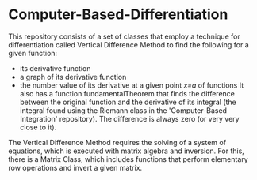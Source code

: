 # Computer-Based-Differentiation
This repository consists of a set of classes that employ a technique for differentiation called Vertical Difference Method to
find the following for a given function:
 * its derivative function
 * a graph of its derivative function
 * the number value of its derivative at a given point *x=a* of functions
 It also has a function fundamentalTheorem that finds the difference between the original function and the derivative of its integral
 (the integral found using the Riemann class in the 'Computer-Based Integration' repository). The difference is always zero (or
 very very close to it).
 
 The Vertical Difference Method requires the solving of a system of equations, which is executed with matrix algebra and
 inversion. For this, there is a Matrix Class, which includes functions that perform elementary row operations and invert a given
 matrix.
